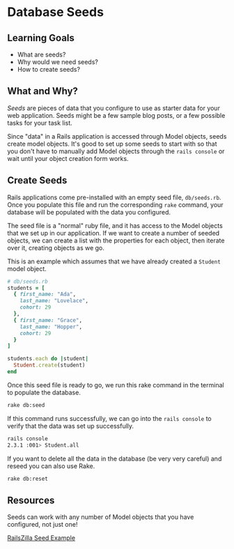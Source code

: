 # Database Seeds
## Learning Goals
- What are seeds?
- Why would we need seeds?
- How to create seeds?

## What and Why?
_Seeds_ are pieces of data that you configure to use as starter data for your web application. Seeds might be a few sample blog posts, or a few possible tasks for your task list.

Since "data" in a Rails application is accessed through Model objects, seeds create model objects. It's good to set up some seeds to start with so that you don't have to manually add Model objects through the `rails console` or wait until your object creation form works.

## Create Seeds
Rails applications come pre-installed with an empty seed file, `db/seeds.rb`. Once you populate this file and run the corresponding `rake` command, your database will be populated with the data you configured.

The seed file is a "normal" ruby file, and it has access to the Model objects that we set up in our application. If we want to create a number of seeded objects, we can create a list with the properties for each object, then iterate over it, creating objects as we go.

This is an example which assumes that we have already created a `Student` model object.
```ruby
# db/seeds.rb
students = [
  { first_name: "Ada",
    last_name: "Lovelace",
    cohort: 29
  },
  { first_name: "Grace",
    last_name: "Hopper",
    cohort: 29
  }
]

students.each do |student|
  Student.create(student)
end
```

Once this seed file is ready to go, we run this rake command in the terminal to populate the database.

```bash
rake db:seed
```

If this command runs successfully, we can go into the `rails console` to verify that the data was set up successfully.

```bash
rails console
2.3.1 :001> Student.all
```

If you want to delete all the data in the database (be very very careful) and reseed you can also use Rake.

```bash
rake db:reset
```




## Resources
Seeds can work with any number of Model objects that you have configured, not just one!

[RailsZilla Seed Example](http://www.railszilla.com/rails-seed-data-example/rails)
